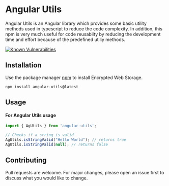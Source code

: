 # Angular Utils

Angular Utils is an Angular library which provides some basic utility methods used in typescript to reduce the code complexity. In addition, this npm is very much useful for code reusabilty by reducing the development time and effort because of the predefined utiliy methods.

[![Known Vulnerabilities](https://snyk.io/test/npm/encrypt-webstorage/0.0.4/badge.svg)](https://snyk.io/test/npm/encrypt-webstorage/0.0.4)

## Installation

Use the package manager [npm](https://www.npmjs.com/) to install Encrypted Web Storage.

```npm
npm install angular-utils@latest
```

## Usage

#### For Angular Utils usage ########

```javascript
import { AgUtils } from 'angular-utils';

// Checks if a string is valid
AgUtils.isStringValid("Hello World"); // returns true
AgUtils.isStringValid(null); // returns false

```
## Contributing

Pull requests are welcome. For major changes, please open an issue first to discuss what you would like to change.